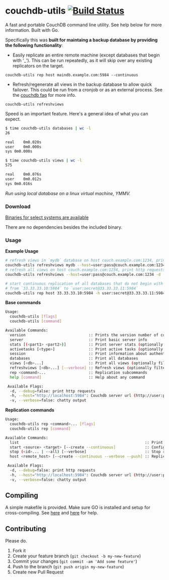 # couchdb-utils [![Build Status](https://travis-ci.org/awilliams/couchdb-utils.png?branch=master)](https://travis-ci.org/awilliams/couchdb-utils)

A fast and portable CouchDB command line utility. See help below for more information. Built with Go.

Specifically this was **built for maintaing a backup database by providing the following functionality**:

 * Easily replicate an entire remote machine (except databases that begin with '_'). This can be run repeatedly, as it will skip over any existing replicators on the target. 
 
  `couchdb-utils rep host maindb.example.com:5984 --continuous`

 * Refresh/regenerate all views in the backup database to allow quick failover. This could be run from a cronjob or as an external process. See the [couchdb faq](http://wiki.apache.org/couchdb/Frequently_asked_questions#I_want_to_update_my_view_indexes_more_often_than_only_when_a_user_reads_it._How_do_I_do_that_best.3F) for more info.
 
  `couchdb-utils refreshviews`

Speed is an important feature. Here's a general idea of what you can expect.

```bash
$ time couchdb-utils databases | wc -l
26

real	0m0.020s
user	0m0.000s
sys	0m0.000s

$ time couchdb-utils views | wc -l
575

real	0m0.076s
user	0m0.012s
sys	0m0.016s
```
*Run using local database on a linux virtual machine, YMMV.*

### Download

[Binaries for select systems are available](https://github.com/cabify/couchdb-utils/releases)

There are no dependencies besides the included binary.

### Usage

**Example Usage**
```bash
# refresh views in `mydb` database on host couch.example.com:1234, print views refreshed
couchdb-utils refreshviews mydb --host=user:pass@couch.example.com:1234 -v
# refresh all views on host couch.example.com:1234, print http requests
couchdb-utils refreshviews --host=user:pass@couch.example.com:1234 -d

# start continuous replication of all databases that do not begin with '_'
# from `33.33.33.10:5984` to `user:secret@33.33.33.11:5984`
couchdb-utils rep host 33.33.33.10:5984 -h user:secret@33.33.33.11:5984 -v
```

**Base commands**
```bash
Usage:
  couchdb-utils [flags]
  couchdb-utils [command]

Available Commands:
  version                            :: Prints the version number of couchdb-utils
  server                             :: Print basic server info
  stats [(<part1> <part2>)]          :: Print server stats (optionally only a certain section eg: couchdb request_time).
  activetasks [<type>]               :: Print active tasks (optionally filtering by type)
  session                            :: Print information about authenticated user
  databases                          :: Print all databases
  views [<db>...]                    :: Print all views (optionally filtering by database(s))
  refreshviews [<db>...] [--verbose] :: Refresh views (optionally filtering by database(s))
  rep <command>...                   :: Replication subcommands
  help [command]                     :: Help about any command

 Available Flags:
  -d, --debug=false: print http requests
  -h, --host="http://localhost:5984": Couchdb server url (http://user:password@host:port)
  -v, --verbose=false: chatty output
```

**Replication commands**
```bash
Usage:
  couchdb-utils rep <command>... [flags]
  couchdb-utils rep [command]

Available Commands:
  list                                                        :: Print all replicators
  start <source> <target> [--create --continuous]             :: Configure replication from source to target
  stop (<id>... | --all) [--verbose]                          :: Stop replicating given id(s) or all
  host <remote_host> [--create --continuous --verbose --push] :: Replicates all databases in remote host that do not begin with '_'

 Available Flags:
  -d, --debug=false: print http requests
  -h, --host="http://localhost:5984": Couchdb server url (http://user:password@host:port)
  -v, --verbose=false: chatty output
```

## Compiling

A simple makefile is provided. Make sure GO is installed and setup for cross-compiling. See [here](http://dave.cheney.net/2012/09/08/an-introduction-to-cross-compilation-with-go) and [here](https://coderwall.com/p/pnfwxg) for help.

## Contributing

Please do.

1. Fork it
2. Create your feature branch (`git checkout -b my-new-feature`)
3. Commit your changes (`git commit -am 'Add some feature'`)
4. Push to the branch (`git push origin my-new-feature`)
5. Create new Pull Request
